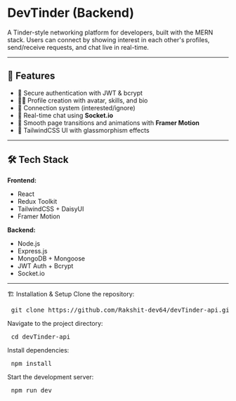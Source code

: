 # DevTinder (Backend)

A Tinder-style networking platform for developers, built with the MERN stack. Users can connect by showing interest in each other's profiles, send/receive requests, and chat live in real-time.

---

## 🚀 Features

- 🔐 Secure authentication with JWT & bcrypt
- 🧑‍💻 Profile creation with avatar, skills, and bio
- 🤝 Connection system (interested/ignore)
- 💬 Real-time chat using **Socket.io**
- 🧭 Smooth page transitions and animations with **Framer Motion**
- 🎨 TailwindCSS UI with glassmorphism effects

---

## 🛠 Tech Stack

**Frontend:**
- React
- Redux Toolkit
- TailwindCSS + DaisyUI
- Framer Motion

**Backend:**
- Node.js
- Express.js
- MongoDB + Mongoose
- JWT Auth + Bcrypt
- Socket.io

---

🏗️ Installation & Setup
Clone the repository:
<pre> git clone https://github.com/Rakshit-dev64/devTinder-api.git </pre>
Navigate to the project directory:
<pre> cd devTinder-api </pre>
Install dependencies:
<pre> npm install </pre>
Start the development server:
<pre> npm run dev </pre>
